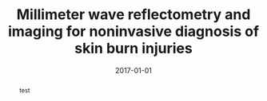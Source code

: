 ---
draft: false
doi: 10.1109/TIM.2016.2620778
title: Millimeter wave reflectometry and imaging for noninvasive diagnosis of skin burn injuries
publication_types:
  - "article-journal"
authors:
  - Yuan Gao
  - Reza Zoughi
publication: In *IEEE Transactions on Instrumentation and Measurement*
publication_short: In *IEEE Transactions on Instrumentation and Measurement*
abstract: test
summary: mmWave Skin Burn 
tags: [J1]
featured: false
image:
  filename: featured
  focal_point: Smart
  preview_only: false
date: 2017-01-01
---